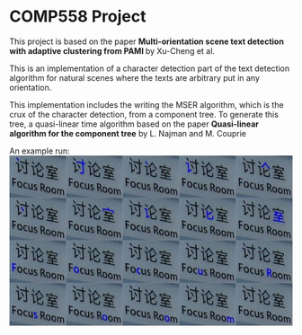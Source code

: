 # COMP558 Project
This project is based on the paper <b>Multi-orientation scene text detection with adaptive clustering from PAMI </b> by Xu-Cheng et al.

This is an implementation of a character detection part of the text detection algorithm for natural scenes where the texts are arbitrary put in any orientation.

This implementation includes the writing the MSER algorithm, which is the crux of the character detection, from a component tree. To generate this tree, a quasi-linear time algorithm based on the paper <b>Quasi-linear algorithm for the component tree</b> by L. Najman and M. Couprie

An example run: 
![Alt Text](https://github.com/rudolflam/comp_vision_project/blob/master/result.jpg)
